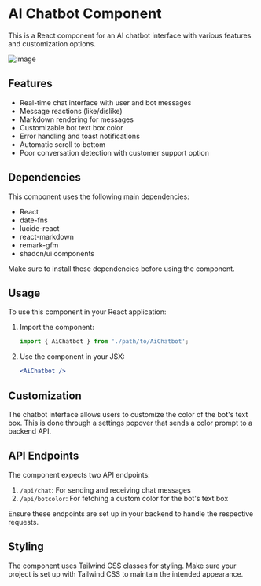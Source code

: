 # AI Chatbot Component

This is a React component for an AI chatbot interface with various features and customization options.

![image](https://github.com/user-attachments/assets/73997737-e287-4c2e-b535-161c25cd24a9)

## Features

- Real-time chat interface with user and bot messages
- Message reactions (like/dislike)
- Markdown rendering for messages
- Customizable bot text box color
- Error handling and toast notifications
- Automatic scroll to bottom
- Poor conversation detection with customer support option

## Dependencies

This component uses the following main dependencies:

- React
- date-fns
- lucide-react
- react-markdown
- remark-gfm
- shadcn/ui components

Make sure to install these dependencies before using the component.

## Usage

To use this component in your React application:

1. Import the component:

   ```jsx
   import { AiChatbot } from './path/to/AiChatbot';
   ```

2. Use the component in your JSX:

   ```jsx
   <AiChatbot />
   ```

## Customization

The chatbot interface allows users to customize the color of the bot's text box. This is done through a settings popover that sends a color prompt to a backend API.

## API Endpoints

The component expects two API endpoints:

1. `/api/chat`: For sending and receiving chat messages
2. `/api/botcolor`: For fetching a custom color for the bot's text box

Ensure these endpoints are set up in your backend to handle the respective requests.

## Styling

The component uses Tailwind CSS classes for styling. Make sure your project is set up with Tailwind CSS to maintain the intended appearance.
